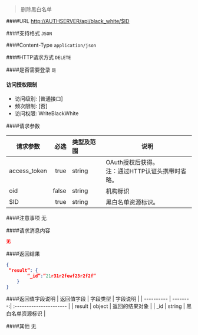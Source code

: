 
> 删除黑白名单

####URL
<http://AUTHSERVER/api/black_white/$ID>

####支持格式
`JSON`

####Content-Type
`application/json`

####HTTP请求方式
`DELETE`

####是否需要登录
`是`

#### 访问授权限制
* 访问级别: [普通接口]
* 频次限制: [否]
* 访问权限: WriteBlackWhite


####请求参数

| 请求参数      |    必选 | 类型及范围  | 说明                                |
| ------------- | -------:| :---------- | ----------------------------------- |
| access_token  | true    | string      | OAuth授权后获得。</br>注：通过HTTP认证头携带时省略。 |
| oid           | false   | string      | 机构标识 |
| $ID | true |    string |  黑白名单资源标识。| 

####注意事项
无

####请求消息内容
``` JSON
无
```

####返回结果
``` JSON
{
 “result”: {
        “_id”:”21r31r2fewf23r2f2f”
    }
}

```
####返回值字段说明
| 返回值字段 | 字段类型 | 字段说明                |
| ---------- | --------:| :---------------------- |
| result |  object  | 返回的结果对象 |
| _id | string  | 黑白名单资源标识 |

####其他
无
